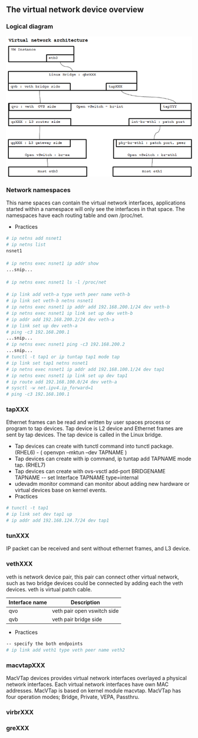 ## The virtual network device overview

### Logical diagram

![architecture](https://github.com/bysnupy/memos/blob/master/OpenStack/images/OpenStack__virtual_network_devices1.png)

### Network namespaces
This name spaces can contain the virtual network interfaces, 
applications started within a namespace will only see the interfaces in that space.
The namespaces have each routing table and own /proc/net.

* Practices

```bash
# ip netns add nsnet1
# ip netns list
nsnet1

# ip netns exec nsnet1 ip addr show
...snip...

# ip netns exec nsnet1 ls -l /proc/net

# ip link add veth-a type veth peer name veth-b
# ip link set veth-b netns nsnet1
# ip netns exec nsnet1 ip addr add 192.168.200.1/24 dev veth-b
# ip netns exec nsnet1 ip link set up dev veth-b
# ip addr add 192.168.200.2/24 dev veth-a
# ip link set up dev veth-a
# ping -c3 192.168.200.1
...snip...
# ip netns exec nsnet1 ping -c3 192.168.200.2
...snip...
# tunctl -t tap1 or ip tuntap tap1 mode tap
# ip link set tap1 netns nsnet1
# ip netns exec nsnet1 ip addr add 192.168.100.1/24 dev tap1
# ip netns exec nsnet1 ip link set up dev tap1
# ip route add 192.168.100.0/24 dev veth-a
# sysctl -w net.ipv4.ip_forward=1
# ping -c3 192.168.100.1
```

### tapXXX
Ethernet frames can be read and written by user spaces process or program to tap devices.
Tap device is L2 device and Ethernet frames are sent by tap devices.
The tap device is called in the Linux bridge.

* Tap devices can create with tunctl command into tunctl package. (RHEL6) - ( openvpn –mktun –dev TAPNAME )
* Tap devices can create with ip command, ip tuntap add TAPNAME mode tap. (RHEL7)
* Tap devices can create with ovs-vsctl add-port BRIDGENAME TAPNAME -- set Interface TAPNAME type=internal
* udevadm monitor command can monitor about adding new hardware or virtual devices base on kernel events. 
* Practices

```bash
# tunctl -t tap1
# ip link set dev tap1 up
# ip addr add 192.168.124.7/24 dev tap1
```

### tunXXX
IP packet can be received and sent without ethernet frames, and L3 device.

### vethXXX
veth is network device pair, this pair can connect other virtual network, 
such as two bridge devices could be connected by adding each the veth devices.
veth is virtual patch cable.

Interface name | Description
-|-
qvo | veth pair open vswitch side
qvb | veth pair bridge side

* Practices

```bash
-- specify the both endpoints
# ip link add veth1 type veth peer name veth2
```

### macvtapXXX
MacVTap devices provides virtual network interfaces overlayed a physical network interfaces.
Each virtual network interfaces have own MAC addresses.
MacVTap is based on kernel module macvtap.
MacVTap has four operation modes; Bridge, Private, VEPA, Passthru.

### virbrXXX

### greXXX
